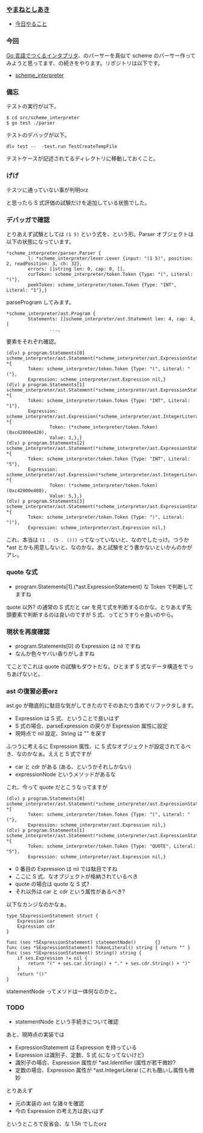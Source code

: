 ### [やまねとしあき](https://twitter.com/yamanetoshi)

- [今日やること](https://github.com/JavaKueche/great-okinawa/issues/34)

### 今回

[Go 言語でつくるインタプリタ](https://www.oreilly.co.jp/books/9784873118222/index.html)、のパーサーを真似て scheme のパーサー作ってみようと思ってます、の続きをやります。リポジトリは以下です。

- [scheme_interpreter](https://github.com/yamanetoshi/scheme_interpreter)

### 備忘

テストの実行が以下。

```
$ cd src/scheme_interpreter
$ go test ./parser
```

テストのデバッグが以下。

```
dlv test --  -test.run TestCreateTempFile
```

テストケースが記述されてるディレクトリに移動しておくこと。

### げげ

テスツに通っていない事が判明orz

と思ったら S 式評価の試験だけを追加している状態でした。

### デバッガで確認

とりあえず試験としては `(1 5)` という式を、という形。Parser オブジェクトは以下の状態になっています。

```
*scheme_interpreter/parser.Parser {
        l: *scheme_interpreter/lexer.Lexer {input: "(1 5)", position: 2, readPosition: 3, ch: 32},
        errors: []string len: 0, cap: 0, [],
        curToken: scheme_interpreter/token.Token {Type: "(", Literal: "("},
        peekToken: scheme_interpreter/token.Token {Type: "INT", Literal: "1"},}
```

parseProgram してみます。

```
*scheme_interpreter/ast.Program {
        Statements: []scheme_interpreter/ast.Statement len: 4, cap: 4, [
                ...,
```

要素をそれぞれ確認。

```
(dlv) p program.Statements[0]
scheme_interpreter/ast.Statement(*scheme_interpreter/ast.ExpressionStatement) *{
        Token: scheme_interpreter/token.Token {Type: "(", Literal: "("},
        Expression: scheme_interpreter/ast.Expression nil,}
(dlv) p program.Statements[1]
scheme_interpreter/ast.Statement(*scheme_interpreter/ast.ExpressionStatement) *{
        Token: scheme_interpreter/token.Token {Type: "INT", Literal: "1"},
        Expression: scheme_interpreter/ast.Expression(*scheme_interpreter/ast.IntegerLiteral) *{
                Token: (*scheme_interpreter/token.Token)(0xc42000e420),
                Value: 1,},}
(dlv) p program.Statements[2]
scheme_interpreter/ast.Statement(*scheme_interpreter/ast.ExpressionStatement) *{
        Token: scheme_interpreter/token.Token {Type: "INT", Literal: "5"},
        Expression: scheme_interpreter/ast.Expression(*scheme_interpreter/ast.IntegerLiteral) *{
                Token: (*scheme_interpreter/token.Token)(0xc42000e480),
                Value: 5,},}
(dlv) p program.Statements[3]
scheme_interpreter/ast.Statement(*scheme_interpreter/ast.ExpressionStatement) *{
        Token: scheme_interpreter/token.Token {Type: ")", Literal: ")"},
        Expression: scheme_interpreter/ast.Expression nil,}
```

これ、本当は `(1 . (5 . ()))` ってなっていないと、なのでしたっけ。つうか *ast とかも用意しないと、なのかな。あと試験をどう書かないといかんのかがアレ。

### quote な式

- program.Statements[1].(*ast.ExpressionStatement) な Token で判断してますね

quote 以外? の通常の S 式だと car を見て式を判断するのかな。とりあえず先頭要素で判断するのは良いのですが S 式、ってどうすりゃ良いのやら。

### 現状を再度確認

- program.Statements[0] の Expression は nil ですね
- なんか色々ヤバい香りがしますね

てことでこれは quote の試験もダウトだな。ひとまず S 式なデータ構造をでっちあげないと。

### ast の復習必要orz

ast.go が徹底的に駄目な気がしてきたのでそのあたり含めてリファクタします。

- Expression は S 式、ということで良いはず
- S 式の場合、parseExpression の戻りが Expression 属性に設定
- 現時点で nil 設定、String は "" を戻す

ふつうに考えるに Expression 属性、に S 式なオブジェクトが設定されてるべき、なのかなぁ。ええと S 式ですが

- car と cdr がある (ある、というかそれしかない)
- expressionNode というメソッドがあるな

これ、今って quote だとこうなってますが

```
(dlv) p program.Statements[0]
scheme_interpreter/ast.Statement(*scheme_interpreter/ast.ExpressionStatement) *{
        Token: scheme_interpreter/token.Token {Type: "(", Literal: "("},
        Expression: scheme_interpreter/ast.Expression nil,}
(dlv) p program.Statements[1]
scheme_interpreter/ast.Statement(*scheme_interpreter/ast.ExpressionStatement) *{
        Token: scheme_interpreter/token.Token {Type: "QUOTE", Literal: "5"},
        Expression: scheme_interpreter/ast.Expression nil,}
```

- 0 番目の Expression は nil では駄目ですね
- ここに S 式、なオブジェクトが格納されているべき
- quote の場合は quote な S 式?
- それ以外は car と cdr という属性があるべき?

以下なカンジなのかなぁ。

```
type SExpressionStatement struct {
	Expression car
	Expression cdr
}

func (ses *SExpressionStatement) statementNode()       {}
func (ses *SExpressionStatement) TokenLiteral() string { return "" }
func (ses *SExpressionStatement) String() string {
	if ses.Expression != nil {
		return "(" + ses.car.String() + "." + ses.cdr.String() + ")"
	}
	return "()"
}
```

statementNode ってメソドは一体何なのかと。

### TODO

- statementNode という手続きについて確認

あと、現時点の実装では

- ExpressionStatement は Expression を持っている
- Expression は識別子、定数、S 式 (になってないけど)
- 識別子の場合、Expression 属性が *ast.Identifier (属性が若干微妙?
- 定数の場合、Expression 属性が *ast.IntegerLiteral (これも酷いし属性も微妙

とりあえず

- 元の実装の ast な諸々を確認
- 今の Expression の考え方は良いはず

というところで反省会、な 1.5h でしたorz
